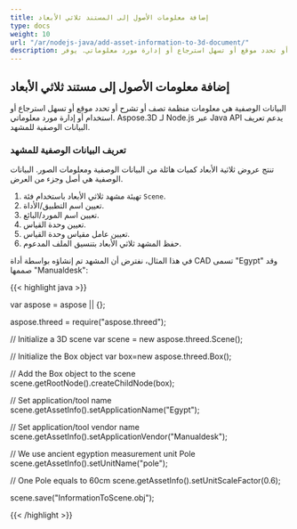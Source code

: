 ```yaml
---
title: إضافة معلومات الأصول إلى المستند ثلاثي الأبعاد
type: docs
weight: 10
url: "/ar/nodejs-java/add-asset-information-to-3d-document/"
description: البيانات الوصفية هي معلومات منظمة تصف أو تشرح أو تحدد موقع أو تسهل استرجاع أو إدارة مورد معلوماتي. يوفر Aspose.3D لـ Node.js عبر Java API دعمًا لتعريف البيانات الوصفية للمشهد.
---
```


## **إضافة معلومات الأصول إلى مستند ثلاثي الأبعاد**
البيانات الوصفية هي معلومات منظمة تصف أو تشرح أو تحدد موقع أو تسهل استرجاع أو استخدام أو إدارة مورد معلوماتي. Aspose.3D لـ Node.js عبر Java API يدعم تعريف البيانات الوصفية للمشهد.
### **تعريف البيانات الوصفية للمشهد**
تنتج عروض ثلاثية الأبعاد كميات هائلة من البيانات الوصفية ومعلومات الصور. البيانات الوصفية هي أصل وجزء من العرض.

1. تهيئة مشهد ثلاثي الأبعاد باستخدام فئة `Scene`.
1. تعيين اسم التطبيق/الأداة.
1. تعيين اسم المورد/البائع.
1. تعيين وحدة القياس.
1. تعيين عامل مقياس وحدة القياس.
1. حفظ المشهد ثلاثي الأبعاد بتنسيق الملف المدعوم.

في هذا المثال، نفترض أن المشهد تم إنشاؤه بواسطة أداة CAD تسمى "Egypt" وقد صممها "Manualdesk":

{{< highlight java >}}

var aspose = aspose || {};

aspose.threed = require("aspose.threed");

// Initialize a 3D scene
var scene = new aspose.threed.Scene();

// Initialize the Box object
var box=new aspose.threed.Box();

// Add the Box object to the scene
scene.getRootNode().createChildNode(box);

// Set application/tool name
scene.getAssetInfo().setApplicationName("Egypt");

// Set application/tool vendor name
scene.getAssetInfo().setApplicationVendor("Manualdesk");

// We use ancient egyption measurement unit Pole
scene.getAssetInfo().setUnitName("pole");

// One Pole equals to 60cm
scene.getAssetInfo().setUnitScaleFactor(0.6);

scene.save("InformationToScene.obj");

{{< /highlight >}}